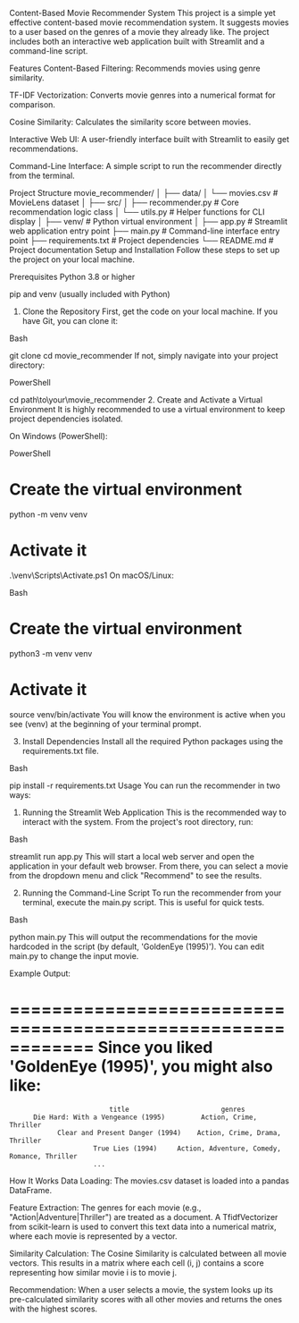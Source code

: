 Content-Based Movie Recommender System
This project is a simple yet effective content-based movie recommendation system. It suggests movies to a user based on the genres of a movie they already like. The project includes both an interactive web application built with Streamlit and a command-line script.

Features
Content-Based Filtering: Recommends movies using genre similarity.

TF-IDF Vectorization: Converts movie genres into a numerical format for comparison.

Cosine Similarity: Calculates the similarity score between movies.

Interactive Web UI: A user-friendly interface built with Streamlit to easily get recommendations.

Command-Line Interface: A simple script to run the recommender directly from the terminal.

Project Structure
movie_recommender/
│
├── data/
│   └── movies.csv          # MovieLens dataset
│
├── src/
│   ├── recommender.py      # Core recommendation logic class
│   └── utils.py            # Helper functions for CLI display
│
├── venv/                   # Python virtual environment
│
├── app.py                  # Streamlit web application entry point
├── main.py                 # Command-line interface entry point
├── requirements.txt        # Project dependencies
└── README.md               # Project documentation
Setup and Installation
Follow these steps to set up the project on your local machine.

Prerequisites
Python 3.8 or higher

pip and venv (usually included with Python)

1. Clone the Repository
First, get the code on your local machine. If you have Git, you can clone it:

Bash

git clone <your-repository-url>
cd movie_recommender
If not, simply navigate into your project directory:

PowerShell

cd path\to\your\movie_recommender
2. Create and Activate a Virtual Environment
It is highly recommended to use a virtual environment to keep project dependencies isolated.

On Windows (PowerShell):

PowerShell

# Create the virtual environment
python -m venv venv

# Activate it
.\venv\Scripts\Activate.ps1
On macOS/Linux:

Bash

# Create the virtual environment
python3 -m venv venv

# Activate it
source venv/bin/activate
You will know the environment is active when you see (venv) at the beginning of your terminal prompt.

3. Install Dependencies
Install all the required Python packages using the requirements.txt file.

Bash

pip install -r requirements.txt
Usage
You can run the recommender in two ways:

1. Running the Streamlit Web Application
This is the recommended way to interact with the system. From the project's root directory, run:

Bash

streamlit run app.py
This will start a local web server and open the application in your default web browser. From there, you can select a movie from the dropdown menu and click "Recommend" to see the results.

2. Running the Command-Line Script
To run the recommender from your terminal, execute the main.py script. This is useful for quick tests.

Bash

python main.py
This will output the recommendations for the movie hardcoded in the script (by default, 'GoldenEye (1995)'). You can edit main.py to change the input movie.

Example Output:

============================================================
Since you liked 'GoldenEye (1995)', you might also like:
============================================================

                             title                       genres
          Die Hard: With a Vengeance (1995)         Action, Crime, Thriller
                Clear and Present Danger (1994)    Action, Crime, Drama, Thriller
                         True Lies (1994)     Action, Adventure, Comedy, Romance, Thriller
                         ...
How It Works
Data Loading: The movies.csv dataset is loaded into a pandas DataFrame.

Feature Extraction: The genres for each movie (e.g., "Action|Adventure|Thriller") are treated as a document. A TfidfVectorizer from scikit-learn is used to convert this text data into a numerical matrix, where each movie is represented by a vector.

Similarity Calculation: The Cosine Similarity is calculated between all movie vectors. This results in a matrix where each cell (i, j) contains a score representing how similar movie i is to movie j.

Recommendation: When a user selects a movie, the system looks up its pre-calculated similarity scores with all other movies and returns the ones with the highest scores.